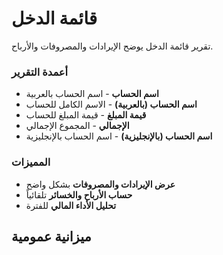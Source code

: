 # قائمة الدخل
تقرير قائمة الدخل يوضح الإيرادات والمصروفات والأرباح.

### أعمدة التقرير
- **اسم الحساب** - اسم الحساب بالعربية
- **اسم الحساب (بالعربية)** - الاسم الكامل للحساب
- **قيمة المبلغ** - قيمة المبلغ للحساب
- **الإجمالي** - المجموع الإجمالي
- **اسم الحساب (بالإنجليزية)** - اسم الحساب بالإنجليزية

### المميزات
- **عرض الإيرادات والمصروفات** بشكل واضح
- **حساب الأرباح والخسائر** تلقائياً
- **تحليل الأداء المالي** للفترة

## ميزانية عمومية
